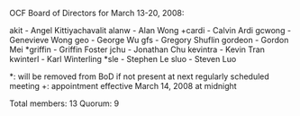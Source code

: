 OCF Board of Directors for March 13-20, 2008:

akit - Angel Kittiyachavalit
alanw - Alan Wong
+cardi - Calvin Ardi
gcwong - Genevieve Wong
geo - George Wu
gfs - Gregory Shuflin
gordeon - Gordon Mei
*griffin - Griffin Foster
jchu - Jonathan Chu
kevintra - Kevin Tran
kwinterl - Karl Winterling
*sle - Stephen Le
sluo - Steven Luo

*: will be removed from BoD if not present at next regularly scheduled meeting
+: appointment effective March 14, 2008 at midnight

Total members: 13
Quorum: 9
